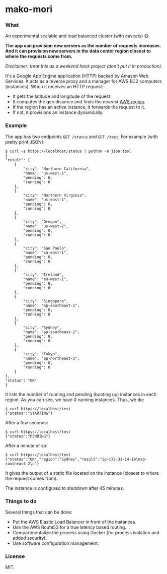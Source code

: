 mako-mori
=========

### What

An experimental scalable and load balanced cluster (with caveats) :smile:

**The app can provision new servers as the number of requests increases. And it can provision new servers in the data center region closest to where the requests come from.**

*Disclaimer: treat this as a weekend hack project (don't put it in production).*

It's a Google App Engine application (HTTP) backed by Amazon Web Services. It acts as a reverse proxy and a manager for AWS EC2 computers (instances). When it receives an HTTP request:

- It gets the latitude and longitude of the request.
- It computes the geo distance and finds the nearest [AWS region](http://aws.amazon.com/about-aws/globalinfrastructure/).
- If the region has an active instance, it forwards the request to it.
- If not, it provisions an instance dynamically.

### Example

The app has two endpoints `GET /status` and `GET /test`. For example (with pretty print JSON):

    $ curl -s https://localhost/status | python -m json.tool 
    {
    "result": [
        {
            "city": "Northern California",
            "name": "us-west-1",
            "pending": 0,
            "running": 0
        },
        {
            "city": "Northern Virginia",
            "name": "us-east-1",
            "pending": 0,
            "running": 0
        },
        {
            "city": "Oregon",
            "name": "us-west-2",
            "pending": 0,
            "running": 0
        },
        {
            "city": "Sao Paulo",
            "name": "sa-east-1",
            "pending": 0,
            "running": 0
        },
        {
            "city": "Ireland",
            "name": "eu-west-1",
            "pending": 0,
            "running": 0
        },
        {
            "city": "Singapore",
            "name": "ap-southeast-1",
            "pending": 0,
            "running": 0
        },
        {
            "city": "Sydney",
            "name": "ap-southeast-2",
            "pending": 0,
            "running": 0
        },
        {
            "city": "Tokyo",
            "name": "ap-northeast-1",
            "pending": 0,
            "running": 0
        }
    ],
    "status": "OK"
    }

It lists the number of running and pending (booting up) instances in each region. As you can see, we have 0 running instances. Thus, we do:

    $ curl https://localhost/test
    {"status":"STARTING"}

After a few seconds:

    $ curl https://localhost/test
    {"status":"PENDING"}

After a minute or so:

    $ curl https://localhost/test
    {"status":"OK","region":"Sydney","result":"ip-172-31-14-19\nap-southeast-2\n"}

It gives the output of a static file located on the instance (closest to where the request comes from).

The instance is configured to shutdown after 45 minutes.

### Things to do

Several things that can be done:

- Put the AWS Elastic Load Balancer in front of the instances.
- Use the AWS Route53 for a true latency based routing.
- Compartmentalize the process using Docker (for process isolation and added security).
- Use software configuration management.

### License

MIT.
